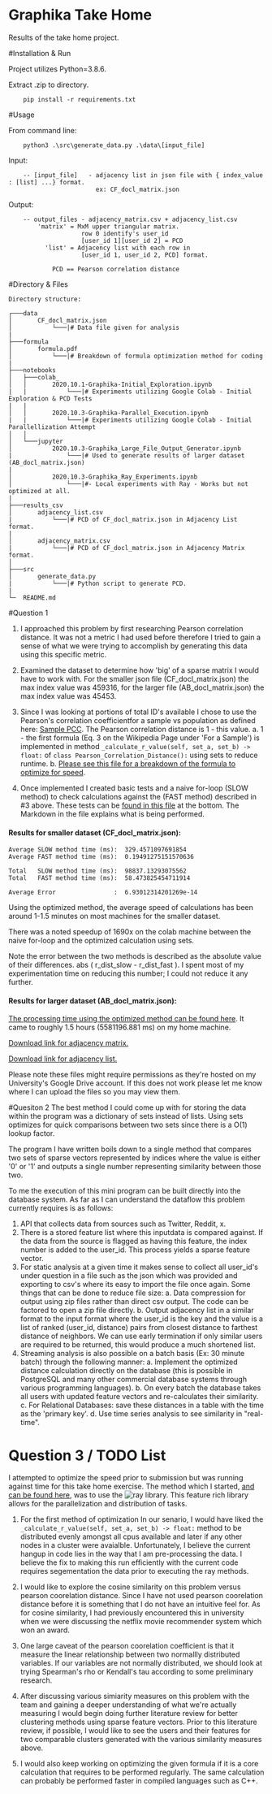 # Graphika Take Home

Results of the take home project.


#Installation & Run

Project utilizes Python=3.8.6.

Extract .zip to directory.
```
    pip install -r requirements.txt
```

#Usage

From command line:
```
    python3 .\src\generate_data.py .\data\[input_file]
```

Input: 
```
    -- [input_file]   - adjacency list in json file with { index_value : [list] ...} format.
                        ex: CF_docl_matrix.json
```

Output:
```
    -- output_files - adjacency_matrix.csv + adjacency_list.csv
        'matrix' = MxM upper triangular matrix.
                    row 0 identify's user_id
                    [user_id 1][user_id 2] = PCD
          'list' = Adjacency list with each row in 
                    [user_id 1, user_id 2, PCD] format.
                      
            PCD == Pearson correlation distance
```

#Directory & Files

```
Directory structure:

┌───data
│       CF_docl_matrix.json
│           └───|# Data file given for analysis
|
├───formula
│       formula.pdf
│           └───|# Breakdown of formula optimization method for coding
|
├───notebooks
│   ├───colab_
│   │       2020.10.1-Graphika-Initial_Exploration.ipynb
|   |           └───|# Experiments utilizing Google Colab - Initial Exploration & PCD Tests
|   |
│   │       2020.10.3-Graphika-Parallel_Execution.ipynb
|   |           └───|# Experiments utilizing Google Colab - Initial Parallellization Attempt
│   │
│   └───jupyter
│           2020.10.3-Graphika_Large_File_Output_Generator.ipynb
|               └───|# Used to generate results of larger dataset (AB_docl_matrix.json) 
|
│           2020.10.3-Graphika_Ray_Experiments.ipynb
│               └───|#- Local experiments with Ray - Works but not optimized at all.
|
├───results_csv
│       adjacency_list.csv
|           └───|# PCD of CF_docl_matrix.json in Adjacency List format.
|
│       adjacency_matrix.csv
|           └───|# PCD of CF_docl_matrix.json in Adjacency Matrix format.
│
├───src
│       generate_data.py
|           └───|# Python script to generate PCD.
|
└─  README.md
```

#Question 1

1. I approached this problem by first researching Pearson correlation distance. It was not a metric I had used before therefore I tried to gain a sense of what we were trying to accomplish by generating this data using this specific metric.

2. Examined the dataset to determine how 'big' of a sparse matrix I would have to work with. For the smaller json file (CF_docl_matrix.json) the max index value was 459316, for the larger file (AB_docl_matrix.json) the max index value was 45453.

3. Since I was looking at portions of total ID's available I chose to use the Pearson's correlation coefficientfor a sample vs population as defined here: [Sample PCC](https://en.wikipedia.org/wiki/Pearson_correlation_coefficient#For_a_sample). The Pearson correlation distance is 1 - this value. 
    a. 1 - the first formula (Eq. 3 on the Wikipedia Page under 'For a Sample') is implemented in method `_calculate_r_value(self, set_a, set_b) -> float:` of `class Pearson_Correlation_Distance():` using sets to reduce runtime.
    b. [Please see this file for a breakdown of the formula to optimize for speed](https://github.com/tmatrixhy/gphk-take-home/blob/main/formula/formula.pdf).

4. Once implemented I created basic tests and a naive for-loop (SLOW method) to check calculations against the (FAST method) described in #3 above. These tests can be [found in this file](https://github.com/tmatrixhy/gphk-take-home/blob/main/notebooks/colab_/2020.10.1-Graphika-Initial_Exploration.ipynb) at the bottom. The Markdown in the file explains what is being performed.

#### Results for smaller dataset (CF_docl_matrix.json):
```
Average SLOW method time (ms):  329.4571097691854
Average FAST method time (ms):  0.19491275151570636

Total   SLOW method time (ms):  98837.13293075562
Total   FAST method time (ms):  58.473825454711914

Average Error                :  6.93012314201269e-14
```
Using the optimized method, the average speed of calculations has been around 1-1.5 minutes on most machines for the smaller dataset.

There was a noted speedup of 1690x on the colab machine between the naive for-loop and the optimized calculation using sets.

Note the error between the two methods is described as the absolute value of their differences. abs ( r_dist_slow - r_dist_fast ). I spent most of my experimentation time on reducing this number; I could not reduce it any further.

#### Results for larger dataset (AB_docl_matrix.json):
[The processing time using the optimized method can be found here](https://github.com/tmatrixhy/gphk-take-home/blob/main/notebooks/jupyter/2020.10.3-Graphika_Large_File_Output_Generator.ipynb).
It came to roughly 1.5 hours (5581196.881 ms) on my home machine.

[Download link for adjacency matrix.](https://drive.google.com/file/d/1HiTQjGAL-RRLSB7lhu_bzGoMk_kLYk8a/view?usp=sharing)

[Download link for adjacency list.](https://drive.google.com/file/d/1YTaVTKhtSlr8BBdB404_uu-B_5UN9UXn/view?usp=sharing)

Please note these files might require permissions as they're hosted on my University's Google Drive account. If this does not work please let me know where I can upload the files so you may view them.

#Quesiton 2
The best method I could come up with for storing the data within the program was a dictionary of sets instead of lists. Using sets optimizes for quick comparisons between two sets since there is a O(1) lookup factor.

The program I have written boils down to a single method that compares two sets of sparse vectors represented by indices where the value is either '0' or '1' and outputs a single number representing similarity between those two.

To me the execution of this mini program can be built directly into the database system. As far as I can understand the dataflow this problem currently requires is as follows:

1. API that collects data from sources such as Twitter, Reddit, x. 
2. There is a stored feature list where this inputdata is compared against. If the data from the source is flagged as having this feature, the index number is added to the user_id. This process yields a sparse feature vector.
3. For static analysis at a given time it makes sense to collect all user_id's under question in a file such as the json which was provided and exporting to csv's where its easy to import the file once again. Some things that can be done to reduce file size:
    a. Data compression for output using zip files rather than direct csv output. The code can be factored to open a zip file directly.
    b. Output adjacency list in a similar format to the input format where the user_id is the key and the value is a list of ranked (user_id, distance) pairs from closest distance to farthest distance of neighbors. We can use early termination if only similar users are required to be returned, this would produce a much shortened list.
4. Streaming analysis is also possible on a batch basis (Ex: 30 minute batch) through the following manner:
    a. Implement the optimized distance calculation directly on the database (this is possible in PostgreSQL and many other commercial database systems through various programming languages).
    b. On every batch the database takes all users with updated feature vectors and re-calculates their similarity.
    c. For Relational Databases: save these distances in a table with the time as the 'primary key'.
    d. Use time series analysis to see similarity in "real-time".

# Question 3 / TODO List

I attempted to optimize the speed prior to submission but was running against time for this take home exercise. The method which I started, [and can be found here](https://github.com/tmatrixhy/gphk-take-home/blob/main/notebooks/jupyter/2020.10.3-Graphika_Ray_Experiments.ipynb), was to use the ![ray](https://github.com/ray-project/ray) library. This feature rich library allows for the parallelization and distribution of tasks. 

1. For the first method of optimization In our senario, I would have liked the `_calculate_r_value(self, set_a, set_b) -> float:` method to be distributed evenly amongst all cpus available and later if any other nodes in a cluster were avaialble. Unfortunately, I believe the current hangup in code lies in the way that I am pre-processing the data. I believe the fix to making this run efficiently with the current code requires segementation the data prior to executing the ray methods.

2. I would like to explore the cosine similarity on this problem versus pearson coorelation distance. Since I have not used pearson coorelation distance before it is something that I do not have an intuitive feel for. As for cosine similarity, I had previously encountered this in university when we were discussing the netflix movie recommender system which won an award.

3. One large caveat of the pearson coorelation coefficient is that it measure the linear relationship between two normallly distributed variables. If our variables are not normally distributed, we should look at trying Spearman's rho or Kendall's tau according to some preliminary research.

4. After discussing various simiarity measures on this problem with the team and gaining a deeper understanding of what we're actually measuring I would begin doing further literature review for better clustering methods using sparse feature vectors. Prior to this literature review, if possible, I would like to see the users and their features for two comparable clusters generated with the various similarity measures above.

5. I would also keep working on optimizing the given formula if it is a core calculation that requires to be performed regularly. The same calculation can probably be performed faster in compiled languages such as C++.